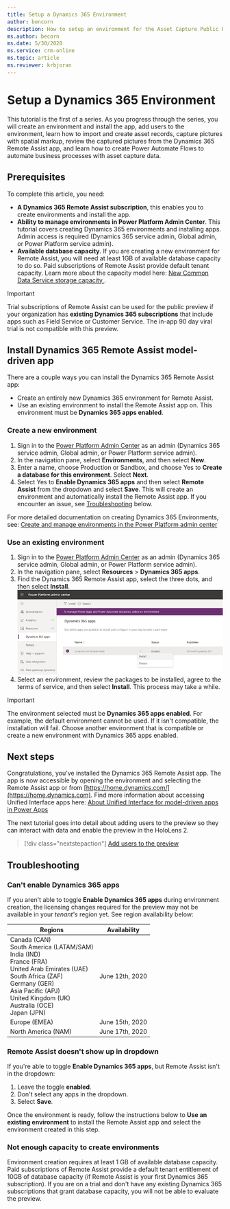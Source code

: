 ```yaml
---
title: Setup a Dynamics 365 Environment
author: bencorn
description: How to setup an environment for the Asset Capture Public Preview
ms.author: becorn
ms.date: 5/30/2020
ms.service: crm-online
ms.topic: article
ms.reviewer: krbjoran
---
```

# Setup a Dynamics 365 Environment

This tutorial is the first of a series. As you progress through the series, you will create an environment and install the app, add users to the environment, learn how to import and create asset records, capture pictures with spatial markup, review the captured pictures from the Dynamics 365 Remote Assist app, and learn how to create Power Automate Flows to automate business processes with asset capture data.

## Prerequisites

To complete this article, you need:

- **A Dynamics 365 Remote Assist subscription**, this enables you to create environments and install the app.
- **Ability to manage environments in Power Platform Admin Center**. This tutorial covers creating Dynamics 365 environments and installing apps. Admin access is required (Dynamics 365 service admin, Global admin, or Power Platform service admin).
- **Available database capacity**. If you are creating a new environment for Remote Assist, you will need at least 1GB of available database capacity to do so. Paid subscriptions of Remote Assist provide default tenant capacity. Learn more about the capacity model here: [New Common Data Service storage capacity
](https://docs.microsoft.com/power-platform/admin/capacity-storage).

> [!IMPORTANT]
> Trial subscriptions of Remote Assist can be used for the public preview if your organization has **existing Dynamics 365 subscriptions** that include apps such as Field Service or Customer Service. The in-app 90 day viral trial is not compatible with this preview.

## Install Dynamics 365 Remote Assist model-driven app

There are a couple ways you can install the Dynamics 365 Remote Assist app:

- Create an entirely new Dynamics 365 environment for Remote Assist.
- Use an existing environment to install the Remote Assist app on. This environment must be **Dynamics 365 apps enabled**.

### Create a new environment

1. Sign in to the [Power Platform Admin Center](https://admin.powerplatform.com) as an admin (Dynamics 365 service admin, Global admin, or Power Platform service admin).
2. In the navigation pane, select **Environments**, and then select **New**.
3. Enter a name, choose Production or Sandbox, and choose Yes to **Create a database for this environment**. Select **Next**.
4. Select Yes to **Enable Dynamics 365 apps** and then select **Remote Assist** from the dropdown and select **Save**. This will create an environment and automatically install the Remote Assist app. If you encounter an issue, see [Troubleshooting](#troubleshooting) below.

For more detailed documentation on creating Dynamics 365 Environments, see: [Create and manage environments in the Power Platform admin center](https://docs.microsoft.com/power-platform/admin/create-environment#create-an-environment-in-the-power-platform-admin-center)

### Use an existing environment

1. Sign in to the [Power Platform Admin Center](https://admin.powerplatform.com) as an admin (Dynamics 365 service admin, Global admin, or Power Platform service admin).
2. In the navigation pane, select **Resources** > **Dynamics 365 apps**.
3. Find the Dynamics 365 Remote Assist app, select the three dots, and then select **Install**.
![Screenshot of Power Platform Admin Center.](./media/AC_PPAC_InstallApp.png "Admin Portal")
4. Select an environment, review the packages to be installed, agree to the terms of service, and then select **Install**. This process may take a while.

> [!IMPORTANT]
> The environment selected must be **Dynamics 365 apps enabled**. For example, the default environment cannot be used. If it isn't compatible, the installation will fail. Choose another environment that is compatible or create a new environment with Dynamics 365 apps enabled.

## Next steps

Congratulations, you've installed the Dynamics 365 Remote Assist app. The app is now accessible by opening the environment and selecting the Remote Assist app or from [https://home.dynamics.com/](https://home.dynamics.com). Find more information about accessing Unified Interface apps here: [About Unified Interface for model-driven apps in Power Apps](https://docs.microsoft.com/power-platform/admin/about-unified-interface)

The next tutorial goes into detail about adding users to the preview so they can interact with data and enable the preview in the HoloLens 2.

> [!div class="nextstepaction"]
> [Add users to the preview](./asset-capture-add-users.md)

## Troubleshooting

### Can't enable Dynamics 365 apps

If you aren't able to toggle **Enable Dynamics 365 apps** during environment creation, the licensing changes required for the preview may not be available in your *tenant's* region yet. See region availability below:

|Regions|Availability|
|-----|-----|
|Canada (CAN) </br> South America (LATAM/SAM) </br>India (IND) </br> France (FRA) </br> United Arab Emirates (UAE) </br> South Africa (ZAF) </br> Germany (GER) </br> Asia Pacific (APJ) </br> United Kingdom (UK) </br> Australia (OCE) </br> Japan (JPN) </br> | June 12th, 2020|
| Europe (EMEA) | June 15th, 2020|
| North America (NAM) | June 17th, 2020|

### Remote Assist doesn't show up in dropdown

If you're able to toggle **Enable Dynamics 365 apps**, but Remote Assist isn't in the dropdown:

1. Leave the toggle **enabled**.
2. Don't select any apps in the dropdown.
3. Select **Save**.

Once the environment is ready, follow the instructions below to **Use an existing environment** to install the Remote Assist app and select the environment created in this step.

### Not enough capacity to create environments

Environment creation requires at least 1 GB of available database capacity. Paid subscriptions of Remote Assist provide a default tenant entitlement of 10GB of database capacity (if Remote Assist is your first Dynamics 365 subscription). If you are on a trial and don't have any existing Dynamics 365 subscriptions that grant database capacity, you will not be able to evaluate the preview.